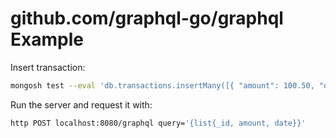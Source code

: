 # github.com/graphql-go/graphql Example

Insert transaction:

```sh
mongosh test --eval 'db.transactions.insertMany([{ "amount": 100.50, "date": new Date() }, { "amount": 200.25, "date": new Date() }])'
```

Run the server and request it with:

```sh
http POST localhost:8080/graphql query='{list{_id, amount, date}}'
```
